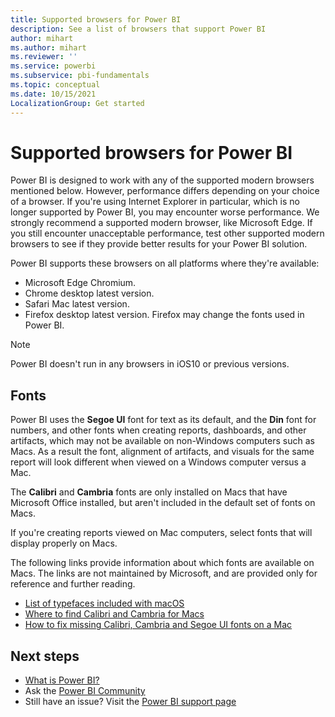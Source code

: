 ```yaml
---
title: Supported browsers for Power BI
description: See a list of browsers that support Power BI
author: mihart
ms.author: mihart
ms.reviewer: ''
ms.service: powerbi
ms.subservice: pbi-fundamentals
ms.topic: conceptual
ms.date: 10/15/2021
LocalizationGroup: Get started
---
```

# Supported browsers for Power BI

Power BI is designed to work with any of the supported modern browsers mentioned below. However, performance differs depending on your choice of a browser. If you're using Internet Explorer in particular, which is no longer supported by Power BI, you may encounter worse performance. We strongly recommend a supported modern browser, like Microsoft Edge. If you still encounter unacceptable performance, test other supported modern browsers to see if they provide better results for your Power BI solution.

Power BI supports these browsers on all platforms where they're available:

- Microsoft Edge Chromium.
- Chrome desktop latest version.
- Safari Mac latest version.
- Firefox desktop latest version. Firefox may change the fonts used in Power BI.

> [!NOTE]
> Power BI doesn't run in any browsers in iOS10 or previous versions.

## Fonts

Power BI uses the **Segoe UI** font for text as its default, and the **Din** font for numbers, and other fonts when creating reports, dashboards, and other artifacts, which may not be available on non-Windows computers such as Macs. As a result the font, alignment of artifacts, and visuals for the same report will look different when viewed on a Windows computer versus a Mac.

The **Calibri** and **Cambria** fonts are only installed on Macs that have Microsoft Office installed, but aren't included in the default set of fonts on Macs.

If you're creating reports viewed on Mac computers, select fonts that will display properly on Macs. 

The following links provide information about which fonts are available on Macs. The links are not maintained by Microsoft, and are provided only for reference and further reading.

- [List of typefaces included with macOS](https://wikipedia.org/wiki/List_of_typefaces_included_with_macOS)
- [Where to find Calibri and Cambria for Macs](https://apple.stackexchange.com/questions/128091/where-can-i-find-default-microsoft-fonts-calibri-cambria)
- [How to fix missing Calibri, Cambria and Segoe UI fonts on a Mac](https://ben.lobaugh.net/blog/204750/how-to-fix-missing-calibri-and-cambria-fonts-on-mac)


## Next steps
* [What is Power BI?](power-bi-overview.md)
* Ask the [Power BI Community](https://community.powerbi.com/)
* Still have an issue? Visit the [Power BI support page](https://powerbi.microsoft.com/support/)
